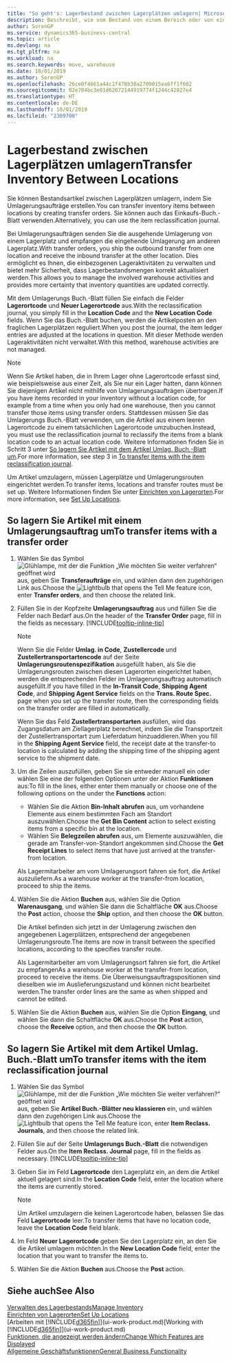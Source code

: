 ```yaml
---
title: "So geht's: Lagerbestand zwischen Lagerplätzen umlagern| Microsoft Docs"
description: Beschreibt, wie vom Bestand von einem Bereich oder von einem Lager an einen anderen Ort umgebucht wird, entweder mit dem Umlagerungs Buch.-Blatt mit oder den Umlagerungsaufträgen.
author: SorenGP
ms.service: dynamics365-business-central
ms.topic: article
ms.devlang: na
ms.tgt_pltfrm: na
ms.workload: na
ms.search.keywords: move, warehouse
ms.date: 10/01/2019
ms.author: SorenGP
ms.openlocfilehash: 26ce0f4661a44c1f478b38a2709015ea6ff1f602
ms.sourcegitcommit: 02e704bc3e01d62072144919774f1244c42827e4
ms.translationtype: HT
ms.contentlocale: de-DE
ms.lasthandoff: 10/01/2019
ms.locfileid: "2309700"
---
```

# <a name="transfer-inventory-between-locations"></a><span data-ttu-id="1ec2e-103">Lagerbestand zwischen Lagerplätzen umlagern</span><span class="sxs-lookup"><span data-stu-id="1ec2e-103">Transfer Inventory Between Locations</span></span>
<span data-ttu-id="1ec2e-104">Sie können Bestandsartikel zwischen Lagerplätzen umlagern, indem Sie Umlagerungsaufträge erstellen.</span><span class="sxs-lookup"><span data-stu-id="1ec2e-104">You can transfer inventory items between locations by creating transfer orders.</span></span> <span data-ttu-id="1ec2e-105">Sie können auch das Einkaufs-Buch.-Blatt verwenden.</span><span class="sxs-lookup"><span data-stu-id="1ec2e-105">Alternatively, you can use the item reclassification journal.</span></span>

<span data-ttu-id="1ec2e-106">Bei Umlagerungsaufträgen senden Sie die ausgehende Umlagerung von einem Lagerplatz und empfangen die eingehende Umlagerung am anderen Lagerplatz.</span><span class="sxs-lookup"><span data-stu-id="1ec2e-106">With transfer orders, you ship the outbound transfer from one location and receive the inbound transfer at the other location.</span></span> <span data-ttu-id="1ec2e-107">Dies ermöglicht es Ihnen, die einbezogenen Lageraktivitäten zu verwalten und bietet mehr Sicherheit, dass Lagerbestandsmengen korrekt aktualisiert werden.</span><span class="sxs-lookup"><span data-stu-id="1ec2e-107">This allows you to manage the involved warehouse activities and provides more certainty that inventory quantities are updated correctly.</span></span>

<span data-ttu-id="1ec2e-108">Mit dem Umlagerungs Buch.-Blatt füllen Sie einfach die Felder **Lagerortcode** und **Neuer Lagerortcode** aus.</span><span class="sxs-lookup"><span data-stu-id="1ec2e-108">With the reclassification journal, you simply fill in the **Location Code** and the **New Location Code** fields.</span></span> <span data-ttu-id="1ec2e-109">Wenn Sie das Buch.-Blatt buchen, werden die Artikelposten an den fraglichen Lagerplätzen reguliert.</span><span class="sxs-lookup"><span data-stu-id="1ec2e-109">When you post the journal, the item ledger entries are adjusted at the locations in question.</span></span> <span data-ttu-id="1ec2e-110">Mit dieser Methode werden Lageraktivitäten nicht verwaltet.</span><span class="sxs-lookup"><span data-stu-id="1ec2e-110">With this method, warehouse activities are not managed.</span></span>

> [!NOTE]  
>   <span data-ttu-id="1ec2e-111">Wenn Sie Artikel haben, die in Ihrem Lager ohne Lagerortcode erfasst sind, wie beispielsweise aus einer Zeit, als Sie nur ein Lager hatten, dann können Sie diejenigen Artikel nicht mithilfe von Umlagerungsaufträgen übertragen.</span><span class="sxs-lookup"><span data-stu-id="1ec2e-111">If you have items recorded in your inventory without a location code, for example from a time when you only had one warehouse, then you cannot transfer those items using transfer orders.</span></span> <span data-ttu-id="1ec2e-112">Stattdessen müssen Sie das Umlagerungs Buch.-Blatt verwenden, um die Artikel aus einem leeren Lagerortcode zu einem tatsächlichen Lagerortcode umzubuchen.</span><span class="sxs-lookup"><span data-stu-id="1ec2e-112">Instead, you must use the reclassification journal to reclassify the items from a blank location code to an actual location code.</span></span>  <span data-ttu-id="1ec2e-113">Weitere Informationen finden Sie in Schritt 3 unter [So lagern Sie Artikel mit dem Artikel Umlag. Buch.-Blatt um](inventory-how-transfer-between-locations.md#to-transfer-items-with-the-item-reclassification-journal).</span><span class="sxs-lookup"><span data-stu-id="1ec2e-113">For more information, see step 3 in [To transfer items with the item reclassification journal](inventory-how-transfer-between-locations.md#to-transfer-items-with-the-item-reclassification-journal).</span></span>

<span data-ttu-id="1ec2e-114">Um Artikel umzulagern, müssen Lagerplätze und Umlagerungsrouten eingerichtet werden.</span><span class="sxs-lookup"><span data-stu-id="1ec2e-114">To transfer items, locations and transfer routes must be set up.</span></span> <span data-ttu-id="1ec2e-115">Weitere Informationen finden Sie unter [Einrichten von Lagerorten](inventory-how-setup-locations.md).</span><span class="sxs-lookup"><span data-stu-id="1ec2e-115">For more information, see [Set Up Locations](inventory-how-setup-locations.md).</span></span>

## <a name="to-transfer-items-with-a-transfer-order"></a><span data-ttu-id="1ec2e-116">So lagern Sie Artikel mit einem Umlagerungsauftrag um</span><span class="sxs-lookup"><span data-stu-id="1ec2e-116">To transfer items with a transfer order</span></span>
1. <span data-ttu-id="1ec2e-117">Wählen Sie das Symbol ![Glühlampe, mit der die Funktion „Wie möchten Sie weiter verfahren“ geöffnet wird](media/ui-search/search_small.png "Wie möchten Sie weiter verfahren?") aus, geben Sie **Transferaufträge** ein, und wählen dann den zugehörigen Link aus.</span><span class="sxs-lookup"><span data-stu-id="1ec2e-117">Choose the ![Lightbulb that opens the Tell Me feature](media/ui-search/search_small.png "Tell me what you want to do") icon, enter **Transfer orders**, and then choose the related link.</span></span>
2. <span data-ttu-id="1ec2e-118">Füllen Sie in der Kopfzeite **Umlagerungsauftrag** aus und füllen Sie die Felder nach Bedarf aus.</span><span class="sxs-lookup"><span data-stu-id="1ec2e-118">On the header of the **Transfer Order** page, fill in the fields as necessary.</span></span> [!INCLUDE[tooltip-inline-tip](includes/tooltip-inline-tip_md.md)]

    > [!NOTE]  
    >   <span data-ttu-id="1ec2e-119">Wenn Sie die Felder **Umlag. in Code**, **Zustellercode** und **Zustellertransportartencode** auf der Seite **Umlagerungsroutenspezifikation** ausgefüllt haben, als Sie die Umlagerungsrouten zwischen diesen Lagerorten eingerichtet haben, werden die entsprechenden Felder im Umlagerungsauftrag automatisch ausgefüllt.</span><span class="sxs-lookup"><span data-stu-id="1ec2e-119">If you have filled in the **In-Transit Code**, **Shipping Agent Code**, and **Shipping Agent Service** fields on the **Trans. Route Spec.** page when you set up the transfer route, then the corresponding fields on the transfer order are filled in automatically.</span></span>

    <span data-ttu-id="1ec2e-120">Wenn Sie das Feld **Zustellertransportarten** ausfüllen, wird das Zugangsdatum am Ziellagerplatz berechnet, indem Sie die Transportzeit der Zustellertransportart zum Lieferdatum hinzuaddieren.</span><span class="sxs-lookup"><span data-stu-id="1ec2e-120">When you fill in the **Shipping Agent Service** field, the receipt date at the transfer-to location is calculated by adding the shipping time of the shipping agent service to the shipment date.</span></span>

3. <span data-ttu-id="1ec2e-121">Um die Zeilen auszufüllen, geben Sie sie entweder manuell ein oder wählen Sie eine der folgenden Optionen unter der Aktion **Funktionen** aus:</span><span class="sxs-lookup"><span data-stu-id="1ec2e-121">To fill in the lines, either enter them manually or choose one of the following options on the under the **Functions** action:</span></span>
    - <span data-ttu-id="1ec2e-122">Wählen Sie die Aktion **Bin-Inhalt abrufen** aus, um vorhandene Elemente aus einem bestimmten Fach am Standort auszuwählen.</span><span class="sxs-lookup"><span data-stu-id="1ec2e-122">Choose the **Get Bin Content** action to select existing items from a specific bin at the location.</span></span>
    - <span data-ttu-id="1ec2e-123">Wählen Sie **Belegzeilen abrufen** aus, um Elemente auszuwählen, die gerade am Transfer-von-Standort angekommen sind.</span><span class="sxs-lookup"><span data-stu-id="1ec2e-123">Choose the **Get Receipt Lines** to select items that have just arrived at the transfer-from location.</span></span>   

    <span data-ttu-id="1ec2e-124">Als Lagermitarbeiter am vom Umlagerungsort fahren sie fort, die Artikel auszuliefern.</span><span class="sxs-lookup"><span data-stu-id="1ec2e-124">As a warehouse worker at the transfer-from location, proceed to ship the items.</span></span>
4. <span data-ttu-id="1ec2e-125">Wählen Sie die Aktion **Buchen** aus, wählen Sie die Option **Warenausgang**, und wählen Sie dann die Schaltfläche **OK** aus.</span><span class="sxs-lookup"><span data-stu-id="1ec2e-125">Choose the **Post** action, choose the **Ship** option, and then choose the **OK** button.</span></span>

    <span data-ttu-id="1ec2e-126">Die Artikel befinden sich jetzt in der Umlagerung zwischen den angegebenen Lagerplätzen, entsprechend der angegebenen Umlagerungsroute.</span><span class="sxs-lookup"><span data-stu-id="1ec2e-126">The items are now in transit between the specified locations, according to the specifies transfer route.</span></span>

    <span data-ttu-id="1ec2e-127">Als Lagermitarbeiter am vom Umlagerungsort fahren sie fort, die Artikel zu empfangen</span><span class="sxs-lookup"><span data-stu-id="1ec2e-127">As a warehouse worker at the transfer-from location, proceed to receive the items.</span></span> <span data-ttu-id="1ec2e-128">Die Überweisungsauftragspositionen sind dieselben wie im Auslieferungszustand und können nicht bearbeitet werden.</span><span class="sxs-lookup"><span data-stu-id="1ec2e-128">The transfer order lines are the same as when shipped and cannot be edited.</span></span>
5. <span data-ttu-id="1ec2e-129">Wählen Sie die Aktion **Buchen** aus, wählen Sie die Option **Eingang**, und wählen Sie dann die Schaltfläche **OK** aus.</span><span class="sxs-lookup"><span data-stu-id="1ec2e-129">Choose the **Post** action, choose the **Receive** option, and then choose the **OK** button.</span></span>

## <a name="to-transfer-items-with-the-item-reclassification-journal"></a><span data-ttu-id="1ec2e-130">So lagern Sie Artikel mit dem Artikel Umlag. Buch.-Blatt um</span><span class="sxs-lookup"><span data-stu-id="1ec2e-130">To transfer items with the item reclassification journal</span></span>
1. <span data-ttu-id="1ec2e-131">Wählen Sie das Symbol ![Glühlampe, mit der die Funktion „Wie möchten Sie weiter verfahren?“ geöffnet wird](media/ui-search/search_small.png "Wie möchten Sie weiter verfahren?") aus, geben Sie **Artikel Buch.-Blätter neu klassieren** ein, und wählen dann den zugehörigen Link aus.</span><span class="sxs-lookup"><span data-stu-id="1ec2e-131">Choose the ![Lightbulb that opens the Tell Me feature](media/ui-search/search_small.png "Tell me what you want to do") icon, enter **Item Reclass. Journals**, and then choose the related link.</span></span>
2. <span data-ttu-id="1ec2e-132">Füllen Sie auf der Seite **Umlagerungs Buch.-Blatt** die notwendigen Felder aus.</span><span class="sxs-lookup"><span data-stu-id="1ec2e-132">On the **Item Reclass. Journal** page, fill in the fields as necessary.</span></span> [!INCLUDE[tooltip-inline-tip](includes/tooltip-inline-tip_md.md)]
3. <span data-ttu-id="1ec2e-133">Geben Sie im Feld **Lagerortcode** den Lagerplatz ein, an dem die Artikel aktuell gelagert sind.</span><span class="sxs-lookup"><span data-stu-id="1ec2e-133">In the **Location Code** field, enter the location where the items are currently stored.</span></span>

    > [!NOTE]  
    >   <span data-ttu-id="1ec2e-134">Um Artikel umzulagern die keinen Lagerortcode haben, belassen Sie das Feld **Lagerortcode** leer.</span><span class="sxs-lookup"><span data-stu-id="1ec2e-134">To transfer items that have no location code, leave the **Location Code** field blank.</span></span>
4. <span data-ttu-id="1ec2e-135">Im Feld **Neuer Lagerortcode** geben Sie den Lagerplatz ein, an den Sie die Artikel umlagern möchten.</span><span class="sxs-lookup"><span data-stu-id="1ec2e-135">In the **New Location Code** field, enter the location that you want to transfer the items to.</span></span>
5. <span data-ttu-id="1ec2e-136">Wählen Sie die Aktion **Buchen** aus.</span><span class="sxs-lookup"><span data-stu-id="1ec2e-136">Choose the **Post** action.</span></span>

## <a name="see-also"></a><span data-ttu-id="1ec2e-137">Siehe auch</span><span class="sxs-lookup"><span data-stu-id="1ec2e-137">See Also</span></span>
[<span data-ttu-id="1ec2e-138">Verwalten des Lagerbestands</span><span class="sxs-lookup"><span data-stu-id="1ec2e-138">Manage Inventory</span></span>](inventory-manage-inventory.md)  
[<span data-ttu-id="1ec2e-139">Einrichten von Lagerorten</span><span class="sxs-lookup"><span data-stu-id="1ec2e-139">Set Up Locations</span></span>](inventory-how-setup-locations.md)  
<span data-ttu-id="1ec2e-140">[Arbeiten mit [!INCLUDE[d365fin](includes/d365fin_md.md)]](ui-work-product.md)</span><span class="sxs-lookup"><span data-stu-id="1ec2e-140">[Working with [!INCLUDE[d365fin](includes/d365fin_md.md)]](ui-work-product.md)</span></span>  
[<span data-ttu-id="1ec2e-141">Funktionen, die angezeigt werden ändern</span><span class="sxs-lookup"><span data-stu-id="1ec2e-141">Change Which Features are Displayed</span></span>](ui-experiences.md)  
[<span data-ttu-id="1ec2e-142">Allgemeine Geschäftsfunktionen</span><span class="sxs-lookup"><span data-stu-id="1ec2e-142">General Business Functionality</span></span>](ui-across-business-areas.md)
